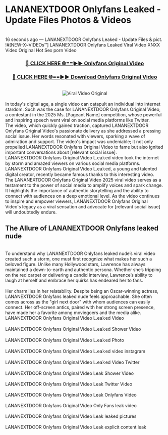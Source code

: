 # LANANEXTDOOR Onlyfans Leaked - Update Files Photos & Videos 
<br>
16 seconds ago — LANANEXTDOOR Onlyfans Leaked - Update Files & pict. !#[NEW-X~VIDEOs™] LANANEXTDOOR Onlyfans Leaked Viral Video XNXX Video Original Hot Sex porn Video
<br>
<div align="center">
<h3><a href="http://freeplayer.one?title=LANANEXTDOOR&ref=25OR" rel="nofollow">🔴 CLICK HERE 🌐==►► Onlyfans Original Video</a></h3>
<h3><a href="http://freeplayer.one?title=LANANEXTDOOR&ref=25OR" rel="nofollow">🔴 CLICK HERE 🌐==►► Download Onlyfans Original Video</a></h3>
<br>
<a href="http://freeplayer.one?title=LANANEXTDOOR&ref=25OR" rel="nofollow" data-target="animated-image.originalLink"><img src="https://i.ibb.co.com/xMMVF88/686577567.gif" alt="Viral Video Original" style="max-width: 100%; display: inline-block;" data-target="animated-image.originalImage"></a>
</div>
<br>
In today's digital age, a single video can catapult an individual into internet stardom. Such was the case for LANANEXTDOOR Onlyfans Original Video, a contestant in the 2025 Ms. [Pageant Name] competition, whose powerful and inspiring speech went viral on social media platforms like Twitter.
<br>
The video, which quickly gained traction, captured LANANEXTDOOR Onlyfans Original Video's passionate delivery as she addressed a pressing social issue. Her words resonated with viewers, sparking a wave of admiration and support. The video's impact was undeniable; it not only propelled LANANEXTDOOR Onlyfans Original Video to fame but also ignited important conversations about [relevant social issue].
<br>
LANANEXTDOOR Onlyfans Original Video L.ea𝚔ed video took the internet by storm and amazed viewers on various social media platforms. LANANEXTDOOR Onlyfans Original Video L.ea𝚔ed, a young and talented digital creator, recently became famous thanks to this interesting video.
<br>
The LANANEXTDOOR Onlyfans Original Video 2025 viral video serves as a testament to the power of social media to amplify voices and spark change. It highlights the importance of authentic storytelling and the ability to connect with audiences on a deep emotional level. As the video continues to inspire and empower viewers, LANANEXTDOOR Onlyfans Original Video's legacy as a viral sensation and advocate for [relevant social issue] will undoubtedly endure.
<br>
<h2>The Allure of LANANEXTDOOR Onlyfans leaked nude</h2>
<br>
To understand why LANANEXTDOOR Onlyfans leaked nude’s viral video created such a storm, one must first recognize what makes her such a beloved figure. Unlike many Hollywood stars, Lawrence has always maintained a down-to-earth and authentic persona. Whether she’s tripping on the red carpet or delivering a candid interview, Lawrence’s ability to laugh at herself and embrace her quirks has endeared her to fans.
<br><br>
Her charm lies in her relatability. Despite being an Oscar-winning actress, LANANEXTDOOR Onlyfans leaked nude feels approachable. She often comes across as the "girl next door" with whom audiences can easily connect. Her off-screen antics, paired with her strong screen presence, have made her a favorite among moviegoers and the media alike.
<br>
LANANEXTDOOR Onlyfans Original Video L.ea𝚔ed Video
<br><br>
LANANEXTDOOR Onlyfans Original Video L.ea𝚔ed Shower Video
<br><br>
LANANEXTDOOR Onlyfans Original Video L.ea𝚔ed Photo
<br><br>
LANANEXTDOOR Onlyfans Original Video L.ea𝚔ed video instagram
<br><br>
LANANEXTDOOR Onlyfans Original Video L.ea𝚔ed Video Twitter
<br><br>
LANANEXTDOOR Onlyfans Original Video Leak Shower Video
<br><br>
LANANEXTDOOR Onlyfans Original Video Leak Twitter Video
<br><br>
LANANEXTDOOR Onlyfans Original Video Leak Onlyfans Video
<br><br>
LANANEXTDOOR Onlyfans Original Video Only Fans leak video
<br><br>
LANANEXTDOOR Onlyfans Original Video Leak leaked pictures
<br><br>
LANANEXTDOOR Onlyfans Original Video Leak explicit content leak
